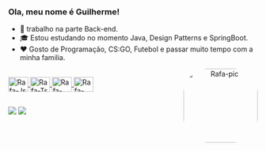 
### Ola, meu nome é Guilherme!

-   🔭 trabalho na parte Back-end.
-   🎓 Estou estudando no momento Java, Design Patterns e SpringBoot.
-   ❤️ Gosto de Programação, CS:GO, Futebol e passar muito tempo com a minha familia. 

<div align="center">
  <a href="https://github.com/GuilhermeMelo01">
  <img align="right" alt="Rafa-pic" height="150" style="border-radius:50px;" src="https://cdn.discordapp.com/attachments/481934649057214477/935231928326582302/programando.gif">
</div>
  
  <div style="display: inline_block"><br>
  <img align="center" alt="Rafa-Js" height="30" width="40" src="https://cdn.jsdelivr.net/gh/devicons/devicon/icons/java/java-original-wordmark.svg" />
  <img align="center" alt="Rafa-Ts" height="30" width="40" src="https://cdn.jsdelivr.net/gh/devicons/devicon/icons/mysql/mysql-plain-wordmark.svg" />
  <img align="center" alt="Rafa-React" height="30" width="40" src="https://cdn.jsdelivr.net/gh/devicons/devicon/icons/spring/spring-original.svg" />
  <img align="center" alt="Rafa-HTML" height="30" width="40" src="https://cdn.jsdelivr.net/gh/devicons/devicon/icons/git/git-original.svg" />
  
</div>

  
  ##
  <div> 

  <a href="https://www.instagram.com/guilherme_mell0/" target="_blank"><img src="https://img.shields.io/badge/-Instagram-%23E4405F?style=for-the-badge&logo=instagram&logoColor=white" target="_blank"></a>
  <a href="https://www.linkedin.com/in/guillherme-melo/" target="_blank"><img src="https://img.shields.io/badge/-LinkedIn-%230077B5?style=for-the-badge&logo=linkedin&logoColor=white" target="_blank"></a> 
</div>
